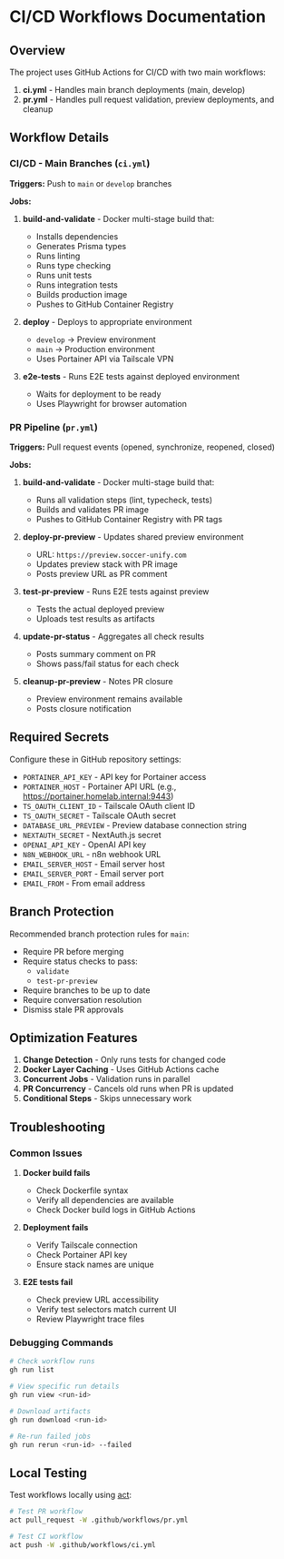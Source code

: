 # CI/CD Workflows Documentation

## Overview

The project uses GitHub Actions for CI/CD with two main workflows:

1. **ci.yml** - Handles main branch deployments (main, develop)
2. **pr.yml** - Handles pull request validation, preview deployments, and cleanup

## Workflow Details

### CI/CD - Main Branches (`ci.yml`)

**Triggers:** Push to `main` or `develop` branches

**Jobs:**
1. **build-and-validate** - Docker multi-stage build that:
   - Installs dependencies
   - Generates Prisma types
   - Runs linting
   - Runs type checking
   - Runs unit tests
   - Runs integration tests
   - Builds production image
   - Pushes to GitHub Container Registry

2. **deploy** - Deploys to appropriate environment
   - `develop` → Preview environment
   - `main` → Production environment
   - Uses Portainer API via Tailscale VPN

3. **e2e-tests** - Runs E2E tests against deployed environment
   - Waits for deployment to be ready
   - Uses Playwright for browser automation

### PR Pipeline (`pr.yml`)

**Triggers:** Pull request events (opened, synchronize, reopened, closed)

**Jobs:**
1. **build-and-validate** - Docker multi-stage build that:
   - Runs all validation steps (lint, typecheck, tests)
   - Builds and validates PR image
   - Pushes to GitHub Container Registry with PR tags

2. **deploy-pr-preview** - Updates shared preview environment
   - URL: `https://preview.soccer-unify.com`
   - Updates preview stack with PR image
   - Posts preview URL as PR comment

3. **test-pr-preview** - Runs E2E tests against preview
   - Tests the actual deployed preview
   - Uploads test results as artifacts

4. **update-pr-status** - Aggregates all check results
   - Posts summary comment on PR
   - Shows pass/fail status for each check

5. **cleanup-pr-preview** - Notes PR closure
   - Preview environment remains available
   - Posts closure notification

## Required Secrets

Configure these in GitHub repository settings:

- `PORTAINER_API_KEY` - API key for Portainer access
- `PORTAINER_HOST` - Portainer API URL (e.g., https://portainer.homelab.internal:9443)
- `TS_OAUTH_CLIENT_ID` - Tailscale OAuth client ID
- `TS_OAUTH_SECRET` - Tailscale OAuth secret
- `DATABASE_URL_PREVIEW` - Preview database connection string
- `NEXTAUTH_SECRET` - NextAuth.js secret
- `OPENAI_API_KEY` - OpenAI API key
- `N8N_WEBHOOK_URL` - n8n webhook URL
- `EMAIL_SERVER_HOST` - Email server host
- `EMAIL_SERVER_PORT` - Email server port
- `EMAIL_FROM` - From email address

## Branch Protection

Recommended branch protection rules for `main`:

- Require PR before merging
- Require status checks to pass:
  - `validate`
  - `test-pr-preview`
- Require branches to be up to date
- Require conversation resolution
- Dismiss stale PR approvals

## Optimization Features

1. **Change Detection** - Only runs tests for changed code
2. **Docker Layer Caching** - Uses GitHub Actions cache
3. **Concurrent Jobs** - Validation runs in parallel
4. **PR Concurrency** - Cancels old runs when PR is updated
5. **Conditional Steps** - Skips unnecessary work

## Troubleshooting

### Common Issues

1. **Docker build fails**
   - Check Dockerfile syntax
   - Verify all dependencies are available
   - Check Docker build logs in GitHub Actions

2. **Deployment fails**
   - Verify Tailscale connection
   - Check Portainer API key
   - Ensure stack names are unique

3. **E2E tests fail**
   - Check preview URL accessibility
   - Verify test selectors match current UI
   - Review Playwright trace files

### Debugging Commands

```bash
# Check workflow runs
gh run list

# View specific run details
gh run view <run-id>

# Download artifacts
gh run download <run-id>

# Re-run failed jobs
gh run rerun <run-id> --failed
```

## Local Testing

Test workflows locally using [act](https://github.com/nektos/act):

```bash
# Test PR workflow
act pull_request -W .github/workflows/pr.yml

# Test CI workflow
act push -W .github/workflows/ci.yml
```